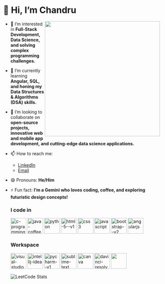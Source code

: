 # 👋 Hi, I’m Chandru

<img align="right" width="370" heigth="290" src="https://github.com/user-attachments/assets/d63cc342-e81e-4012-aff5-d2d9058498e2">

- 👀 I’m interested in **Full-Stack Development, Data Science, and solving complex programming challenges.**
- 🌱 I’m currently learning **Angular, SQL, and honing my Data Structures & Algorithms (DSA) skills.**
- 💞️ I’m looking to collaborate on **open-source projects, innovative web and mobile app development, and cutting-edge data science applications.**
- 📫 How to reach me:
  - [LinkedIn](https://www.linkedin.com/in/chandru4/)
  - [Email](mailto:chandru.cxx@gmail.com.com)
- 😄 Pronouns: **He/Him**
- ⚡ Fun fact: **I’m a Gemini who loves coding, coffee, and exploring futuristic design concepts!**

  ### I code in
  <img width="50" height="50" src="https://img.icons8.com/color/48/c-programming.png" alt="c-programming"/>
  <img height="50" width="50" src="https://img.icons8.com/color/48/java-coffee-cup-logo--v1.png" alt="java-coffee-cup-logo--v1">
  <img width="50" height="50" src="https://img.icons8.com/fluency/48/python.png" alt="python"/>
  <img width="50" height="50" src="https://img.icons8.com/color/48/html-5--v1.png" alt="html-5--v1"/>
  <img width="50" height="50" src="https://img.icons8.com/color/48/css3.png" alt="css3"/>
  <img width="50" height="50" src="https://img.icons8.com/fluency/48/javascript.png" alt="javascript"/>
  <img width="50" height="50" src="https://img.icons8.com/color/48/bootstrap--v2.png" alt="bootstrap--v2"/>
  <img width="50" height="50" src="https://img.icons8.com/color/48/angularjs.png" alt="angularjs"/>

  ### Workspace
  <img width="50" height="50" src="https://img.icons8.com/color/48/visual-studio-code-2019.png" alt="visual-studio-code-2019"/>
  <img width="50" height="50" src="https://img.icons8.com/color/48/intellij-idea.png" alt="intellij-idea"/>
  <img width="50" height="50" src="https://img.icons8.com/color/48/pycharm--v1.png" alt="pycharm--v1"/>
  <img width="50" height="50" src="https://img.icons8.com/fluency/48/sublime-text.png" alt="sublime-text"/>
  <img width="50" height="50" src="https://img.icons8.com/fluency/48/canva.png" alt="canva"/>
  <img width="50" height="50" src="https://img.icons8.com/color/48/davinci-resolve.png" alt="davinci-resolve"/>
  <img width="50" height="50" src="https://img.shields.io/badge/Netlify-00C7B7?style=for-the-badge&logo=netlify&logoColor=white">
  
  ![LeetCode Stats](https://leetcard.jacoblin.cool/Chan04?theme=dark&font=Martel%20Sans)
<!---
Chandru136/Chandru136 is a ✨ special ✨ repository because its `README.md` (this file) appears on your GitHub profile.
You can click the Preview link to take a look at your changes.
--->
